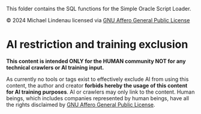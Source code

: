 This folder contains the SQL functions for the Simple Oracle Script Loader.

&copy; 2024 Michael Lindenau licensed via [GNU Affero General Public License](https://www.gnu.org/licenses/agpl-3.0.txt)
# AI restriction and training exclusion
**This content is intended ONLY for the HUMAN community NOT for any technical crawlers or AI training input.**

As currently no tools or tags exist to effectively exclude AI from using this content, the author and creator **forbids hereby the usage of this content for AI training purposes**. AI or crawlers may only link to the content. Human beings, which includes companies represented by human beings, have all the rights disclaimed by [GNU Affero General Public License](https://www.gnu.org/licenses/agpl-3.0.txt).